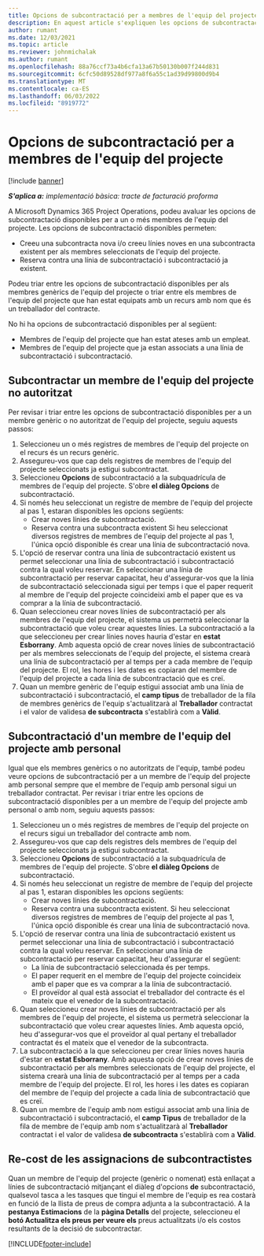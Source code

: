 ```yaml
---
title: Opcions de subcontractació per a membres de l'equip del projecte
description: En aquest article s'expliquen les opcions de subcontractació per als membres de l'equip del projecte a Microsoft Dynamics 365 Project Operations.
author: rumant
ms.date: 12/03/2021
ms.topic: article
ms.reviewer: johnmichalak
ms.author: rumant
ms.openlocfilehash: 88a76ccf73a4b6cfa13a67b50130b007f244d831
ms.sourcegitcommit: 6cfc50d89528df977a8f6a55c1ad39d99800d9b4
ms.translationtype: MT
ms.contentlocale: ca-ES
ms.lasthandoff: 06/03/2022
ms.locfileid: "8919772"
---
```

# <a name="subcontracting-options-for-project-team-members"></a>Opcions de subcontractació per a membres de l'equip del projecte

[!include [banner](../../includes/dataverse-preview.md)]

_**S'aplica a:** implementació bàsica: tracte de facturació proforma_

A Microsoft Dynamics 365 Project Operations, podeu avaluar les opcions de subcontractació disponibles per a un o més membres de l'equip del projecte. Les opcions de subcontractació disponibles permeten:

- Creeu una subcontracta nova i/o creeu línies noves en una subcontracta existent per als membres seleccionats de l'equip del projecte. 
- Reserva contra una línia de subcontractació i subcontractació ja existent. 

Podeu triar entre les opcions de subcontractació disponibles per als membres genèrics de l'equip del projecte o triar entre els membres de l'equip del projecte que han estat equipats amb un recurs amb nom que és un treballador del contracte. 

No hi ha opcions de subcontractació disponibles per al següent:

- Membres de l'equip del projecte que han estat ateses amb un empleat. 
- Membres de l'equip del projecte que ja estan associats a una línia de subcontractació i subcontractació. 

## <a name="subcontracting-an-unstaffed-project-team-member"></a>Subcontractar un membre de l'equip del projecte no autoritzat

Per revisar i triar entre les opcions de subcontractació disponibles per a un membre genèric o no autoritzat de l'equip del projecte, seguiu aquests passos:

1. Seleccioneu un o més registres de membres de l'equip del projecte on el recurs és un recurs genèric.
2. Assegureu-vos que cap dels registres de membres de l'equip del projecte seleccionats ja estigui subcontractat. 
3. Seleccioneu **Opcions** de subcontractació a la subquadrícula de membres de l'equip del projecte. S'obre **el diàleg Opcions** de subcontractació. 
4. Si només heu seleccionat un registre de membre de l'equip del projecte al pas 1, estaran disponibles les opcions següents:
    - Crear noves línies de subcontractació. 
    - Reserva contra una subcontracta existent Si heu seleccionat diversos registres de membres de l'equip del projecte al pas 1, l'única opció disponible és crear una línia de subcontractació nova.
5. L'opció de reservar contra una línia de subcontractació existent us permet seleccionar una línia de subcontractació i subcontractació contra la qual voleu reservar. En seleccionar una línia de subcontractació per reservar capacitat, heu d'assegurar-vos que la línia de subcontractació seleccionada sigui per temps i que el paper requerit al membre de l'equip del projecte coincideixi amb el paper que es va comprar a la línia de subcontractació.
6. Quan seleccioneu crear noves línies de subcontractació per als membres de l'equip del projecte, el sistema us permetrà seleccionar la subcontractació que voleu crear aquestes línies. La subcontractació a la que seleccioneu per crear línies noves hauria d'estar en **estat Esborrany**. Amb aquesta opció de crear noves línies de subcontractació per als membres seleccionats de l'equip del projecte, el sistema crearà una línia de subcontractació per al temps per a cada membre de l'equip del projecte. El rol, les hores i les dates es copiaran del membre de l'equip del projecte a cada línia de subcontractació que es creï. 
7. Quan un membre genèric de l'equip estigui associat amb una línia de subcontractació i subcontractació, el **camp tipus** de treballador de la fila de membres genèrics de l'equip s'actualitzarà al **Treballador** contractat i el valor de validesa **de subcontracta** s'establirà com a **Vàlid**.

## <a name="subcontracting-a-staffed-project-team-member"></a>Subcontractació d'un membre de l'equip del projecte amb personal

Igual que els membres genèrics o no autoritzats de l'equip, també podeu veure opcions de subcontractació per a un membre de l'equip del projecte amb personal sempre que el membre de l'equip amb personal sigui un treballador contractat. Per revisar i triar entre les opcions de subcontractació disponibles per a un membre de l'equip del projecte amb personal o amb nom, seguiu aquests passos:

1. Seleccioneu un o més registres de membres de l'equip del projecte on el recurs sigui un treballador del contracte amb nom.
2. Assegureu-vos que cap dels registres dels membres de l'equip del projecte seleccionats ja estigui subcontractat. 
3. Seleccioneu **Opcions** de subcontractació a la subquadrícula de membres de l'equip del projecte. S'obre **el diàleg Opcions** de subcontractació. 
4. Si només heu seleccionat un registre de membre de l'equip del projecte al pas 1, estaran disponibles les opcions següents:
      - Crear noves línies de subcontractació.
      - Reserva contra una subcontracta existent.
  Si heu seleccionat diversos registres de membres de l'equip del projecte al pas 1, l'única opció disponible és crear una línia de subcontractació nova.
5. L'opció de reservar contra una línia de subcontractació existent us permet seleccionar una línia de subcontractació i subcontractació contra la qual voleu reservar. En seleccionar una línia de subcontractació per reservar capacitat, heu d'assegurar el següent:
      - La línia de subcontractació seleccionada és per temps. 
      - El paper requerit en el membre de l'equip del projecte coincideix amb el paper que es va comprar a la línia de subcontractació. 
      - El proveïdor al qual està associat el treballador del contracte és el mateix que el venedor de la subcontractació.
6. Quan seleccioneu crear noves línies de subcontractació per als membres de l'equip del projecte, el sistema us permetrà seleccionar la subcontractació que voleu crear aquestes línies. Amb aquesta opció, heu d'assegurar-vos que el proveïdor al qual pertany el treballador contractat és el mateix que el venedor de la subcontracta. 
7. La subcontractació a la que seleccioneu per crear línies noves hauria d'estar en **estat Esborrany**. Amb aquesta opció de crear noves línies de subcontractació per als membres seleccionats de l'equip del projecte, el sistema crearà una línia de subcontractació per al temps per a cada membre de l'equip del projecte. El rol, les hores i les dates es copiaran del membre de l'equip del projecte a cada línia de subcontractació que es creï.  
8. Quan un membre de l'equip amb nom estigui associat amb una línia de subcontractació i subcontractació, el **camp Tipus** de treballador de la fila de membre de l'equip amb nom s'actualitzarà al **Treballador** contractat i el valor de validesa **de subcontracta** s'establirà com a **Vàlid**.

## <a name="re-costing-subcontractor-assignments"></a>Re-cost de les assignacions de subcontractistes

Quan un membre de l'equip del projecte (genèric o nomenat) està enllaçat a línies de subcontractació mitjançant el diàleg d'opcions **de** subcontractació, qualsevol tasca a les tasques que tingui el membre de l'equip es rea costarà en funció de la llista de preus de compra adjunta a la subcontractació. A la **pestanya Estimacions** de la **pàgina Detalls** del projecte, seleccioneu el **botó Actualitza els preus per veure els** preus actualitzats i/o els costos resultants de la decisió de subcontractar.

[!INCLUDE[footer-include](../../includes/footer-banner.md)]

